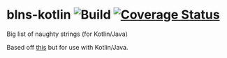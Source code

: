 # blns-kotlin ![Build](https://github.com/mattyb678/blns-kotlin/workflows/Publish%20package%20to%20the%20Maven%20Central%20Repository/badge.svg) [![Coverage Status](https://coveralls.io/repos/github/mattyb678/blns-kotlin/badge.svg?branch=master&kill_cache=1)](https://coveralls.io/github/mattyb678/blns-kotlin?branch=master&kill_cache=1)
Big list of naughty strings (for Kotlin/Java)

Based off [this](https://github.com/minimaxir/big-list-of-naughty-strings)
but for use with Kotlin/Java.
